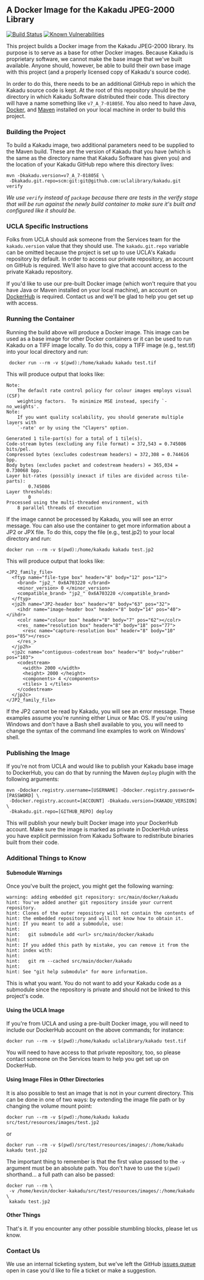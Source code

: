 ## A Docker Image for the Kakadu JPEG-2000 Library
[![Build Status](https://travis-ci.com/UCLALibrary/docker-kakadu.svg?branch=main)](https://travis-ci.com/UCLALibrary/docker-kakadu) [![Known Vulnerabilities](https://snyk.io/test/github/uclalibrary/docker-kakadu/badge.svg)](https://snyk.io/test/github/uclalibrary/docker-kakadu)

This project builds a Docker image from the Kakadu JPEG-2000 library. Its purpose is to serve as a base for other Docker images. Because Kakadu is proprietary software, we cannot make the base image that we've built available. Anyone should, however, be able to build their own base image with this project (and a properly licensed copy of Kakadu's source code).

In order to do this, there needs to be an additional GitHub repo in which the Kakadu source code is kept. At the root of this repository should be the directory in which Kakadu Software distributed their code. This directory will have a name something like `v7_A_7-01805E`. You also need to have Java, [Docker](https://docs.docker.com/get-docker/), and [Maven](https://maven.apache.org/) installed on your local machine in order to build this project.

### Building the Project

To build a Kakadu image, two additional parameters need to be supplied to the Maven build. These are the version of Kakadu that you have (which is the same as the directory name that Kakadu Software has given you) and the location of your Kakadu GitHub repo where this directory lives:

    mvn -Dkakadu.version=v7_A_7-01805E \
     -Dkakadu.git.repo=scm:git:git@github.com:uclalibrary/kakadu.git verify

_We use `verify` instead of `package` because there are tests in the verify stage that will be run against the newly build container to make sure it's built and configured like it should be._

### UCLA Specific Instructions

Folks from UCLA should ask someone from the Services team for the `kakadu.version` value that they should use. The `kakadu.git.repo` variable can be omitted because the project is set up to use UCLA's Kakadu repository by default. In order to access our private repository, an account on GitHub is required. We'll also have to give that account access to the private Kakadu repository.
 
If you'd like to use our pre-built Docker image (which won't require that you have Java or Maven installed on your local machine), an account on [DockerHub](https://hub.docker.com/) is required. Contact us and we'll be glad to help you get set up with access.

### Running the Container

Running the build above will produce a Docker image. This image can be used as a base image for other Docker containers or it can be used to run Kakadu on a TIFF image locally. To do this, copy a TIFF image (e.g., test.tif) into your local directory and run:

     docker run --rm -v $(pwd):/home/kakadu kakadu test.tif

This will produce output that looks like:

    Note:
        The default rate control policy for colour images employs visual (CSF)
        weighting factors.  To minimize MSE instead, specify `-no_weights'.
    Note:
        If you want quality scalability, you should generate multiple layers with
        `-rate' or by using the "Clayers" option.
    
    Generated 1 tile-part(s) for a total of 1 tile(s).
    Code-stream bytes (excluding any file format) = 372,543 = 0.745086 bits/pel.
    Compressed bytes (excludes codestream headers) = 372,308 = 0.744616 bpp.
    Body bytes (excludes packet and codestream headers) = 365,034 = 0.730068 bpp.
    Layer bit-rates (possibly inexact if tiles are divided across tile-parts):
            0.745086
    Layer thresholds:
            0
    Processed using the multi-threaded environment, with
        8 parallel threads of execution
    
If the image cannot be processed by Kakadu, you will see an error message. You can also use the container to get more information about a JP2 or JPX file. To do this, copy the file (e.g., test.jp2) to your local directory and run:

    docker run --rm -v $(pwd):/home/kakadu kakadu test.jp2

This will produce output that looks like:

    <JP2_family_file>
      <ftyp name="file-type box" header="8" body="12" pos="12">
        <brand> "jp2_" 0x6A703220 </brand>
        <minor_version> 0 </minor_version>
        <compatible_brand> "jp2_" 0x6A703220 </compatible_brand>
      </ftyp>
      <jp2h name="JP2-header box" header="8" body="63" pos="32">
        <ihdr name="image-header box" header="8" body="14" pos="40"></ihdr>
        <colr name="colour box" header="8" body="7" pos="62"></colr>
        <res_ name="resolution box" header="8" body="18" pos="77">
          <resc name="capture-resolution box" header="8" body="10" pos="85"></resc>
        </res_>
      </jp2h>
      <jp2c name="contiguous-codestream box" header="8" body="rubber" pos="103">
        <codestream>
          <width> 2000 </width>
          <height> 2000 </height>
          <components> 4 </components>
          <tiles> 1 </tiles>
        </codestream>
      </jp2c>
    </JP2_family_file>

If the JP2 cannot be read by Kakadu, you will see an error message. These examples assume you're running either Linux or Mac OS. If you're using Windows and don't have a Bash shell available to you, you will need to change the syntax of the command line examples to work on Windows' shell.

### Publishing the Image

If you're not from UCLA and would like to publish your Kakadu base image to DockerHub, you can do that by running the Maven `deploy` plugin with the following arguments:

    mvn -Ddocker.registry.username=[USERNAME] -Ddocker.registry.password=[PASSWORD] \
     -Ddocker.registry.account=[ACCOUNT] -Dkakadu.version=[KAKADU_VERSION] \
     -Dkakadu.git.repo=[GITHUB_REPO] deploy

This will publish your newly built Docker image into your DockerHub account. Make sure the image is marked as private in DockerHub unless you have explicit permission from Kakadu Software to redistribute binaries built from their code.

### Additional Things to Know

#### Submodule Warnings

Once you've built the project, you might get the following warning:

    warning: adding embedded git repository: src/main/docker/kakadu
    hint: You've added another git repository inside your current repository.
    hint: Clones of the outer repository will not contain the contents of
    hint: the embedded repository and will not know how to obtain it.
    hint: If you meant to add a submodule, use:
    hint: 
    hint:   git submodule add <url> src/main/docker/kakadu
    hint: 
    hint: If you added this path by mistake, you can remove it from the
    hint: index with:
    hint: 
    hint:   git rm --cached src/main/docker/kakadu
    hint: 
    hint: See "git help submodule" for more information.

This is what you want. You do not want to add your Kakadu code as a submodule since the repository is private and should not be linked to this project's code.

#### Using the UCLA Image

If you're from UCLA and using a pre-built Docker image, you will need to include our DockerHub account on the above commands; for instance:

    docker run --rm -v $(pwd):/home/kakadu uclalibrary/kakadu test.tif

You will need to have access to that private repository, too, so please contact someone on the Services team to help you get set up on DockerHub.

#### Using Image Files in Other Directories

It is also possible to test an image that is not in your current directory. This can be done in one of two ways: by extending the image file path or by changing the volume mount point:

    docker run --rm -v $(pwd):/home/kakadu kakadu src/test/resources/images/test.jp2

or

    docker run --rm -v $(pwd)/src/test/resources/images/:/home/kakadu kakadu test.jp2

The important thing to remember is that the first value passed to the `-v` argument must be an absolute path. You don't have to use the `$(pwd)` shorthand... a full path can also be passed:

    docker run --rm \
     -v /home/kevin/docker-kakadu/src/test/resources/images/:/home/kakadu \
     kakadu test.jp2

#### Other Things

That's it. If you encounter any other possible stumbling blocks, please let us know.

### Contact Us

We use an internal ticketing system, but we've left the GitHub [issues queue](https://github.com/UCLALibrary/docker-kakadu/issues) open in case you'd like to file a ticket or make a suggestion.
